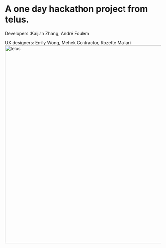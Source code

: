 # A one day hackathon project from telus.
Developers :Kaijian Zhang, André Foulem

UX designers: Emily Wong, Mehek Contractor, Rozette Mallari
<img width="640" alt="telus" src="https://user-images.githubusercontent.com/32262412/196790616-ec3609ca-f2c1-4a1c-86ec-34daec2cebae.png">
